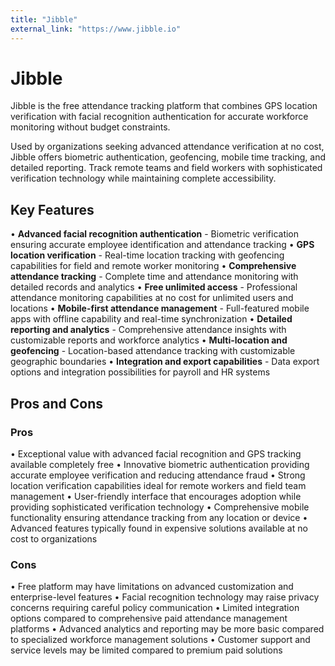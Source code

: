 ```yaml
---
title: "Jibble"
external_link: "https://www.jibble.io"
---
```


# Jibble

Jibble is the free attendance tracking platform that combines GPS location verification with facial recognition authentication for accurate workforce monitoring without budget constraints.

Used by organizations seeking advanced attendance verification at no cost, Jibble offers biometric authentication, geofencing, mobile time tracking, and detailed reporting. Track remote teams and field workers with sophisticated verification technology while maintaining complete accessibility.

## Key Features

• **Advanced facial recognition authentication** - Biometric verification ensuring accurate employee identification and attendance tracking
• **GPS location verification** - Real-time location tracking with geofencing capabilities for field and remote worker monitoring
• **Comprehensive attendance tracking** - Complete time and attendance monitoring with detailed records and analytics
• **Free unlimited access** - Professional attendance monitoring capabilities at no cost for unlimited users and locations
• **Mobile-first attendance management** - Full-featured mobile apps with offline capability and real-time synchronization
• **Detailed reporting and analytics** - Comprehensive attendance insights with customizable reports and workforce analytics
• **Multi-location and geofencing** - Location-based attendance tracking with customizable geographic boundaries
• **Integration and export capabilities** - Data export options and integration possibilities for payroll and HR systems

## Pros and Cons

### Pros
• Exceptional value with advanced facial recognition and GPS tracking available completely free
• Innovative biometric authentication providing accurate employee verification and reducing attendance fraud
• Strong location verification capabilities ideal for remote workers and field team management
• User-friendly interface that encourages adoption while providing sophisticated verification technology
• Comprehensive mobile functionality ensuring attendance tracking from any location or device
• Advanced features typically found in expensive solutions available at no cost to organizations

### Cons
• Free platform may have limitations on advanced customization and enterprise-level features
• Facial recognition technology may raise privacy concerns requiring careful policy communication
• Limited integration options compared to comprehensive paid attendance management platforms
• Advanced analytics and reporting may be more basic compared to specialized workforce management solutions
• Customer support and service levels may be limited compared to premium paid solutions